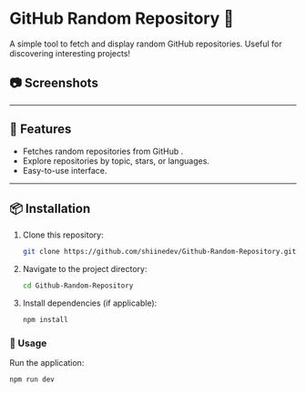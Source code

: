 # GitHub Random Repository 🎲

A simple tool to fetch and display random GitHub repositories. Useful for discovering interesting projects!

## 📷 Screenshots



---

## 🌟 Features

- Fetches random repositories from GitHub .
- Explore repositories by topic, stars, or languages.
- Easy-to-use interface.

---

## 📦 Installation

1. Clone this repository:
   ```bash
   git clone https://github.com/shiinedev/Github-Random-Repository.git
   ```
2. Navigate to the project directory:
    ```bash 
    cd Github-Random-Repository
    ```
3. Install dependencies (if applicable):
    ```bash
    npm install
    ```
### 🚀 Usage
Run the application:
```bash
npm run dev
```

    

